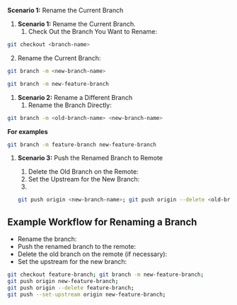 **Scenario 1:** Rename the Current Branch

1. **Scenario 1:** Rename the Current Branch.
   1. Check Out the Branch You Want to Rename: 
```bash 
git checkout <branch-name>
```
   2. Rename the Current Branch: 
```bash
git branch -m <new-branch-name>
```
```bash
git branch -m new-feature-branch
```

1. **Scenario 2:** Rename a Different Branch
    1. Rename the Branch Directly:
```bash
git branch -m <old-branch-name> <new-branch-name>
```
**For examples**
```bash
git branch -m feature-branch new-feature-branch
```
    
 1. **Scenario 3:** Push the Renamed Branch to Remote
    1. Delete the Old Branch on the Remote:
    2. Set the Upstream for the New Branch:
    3. 

    ```bash
    git push origin <new-branch-name>; git push origin --delete <old-branch-name>;git push --set-upstream origin <new-branch-name>;
    ```

## Example Workflow for Renaming a Branch    
- Rename the branch:
- Push the renamed branch to the remote:
- Delete the old branch on the remote (if necessary):
- Set the upstream for the new branch:

```bash
git checkout feature-branch; git branch -m new-feature-branch;
git push origin new-feature-branch; 
git push origin --delete feature-branch;
git push --set-upstream origin new-feature-branch;
```
